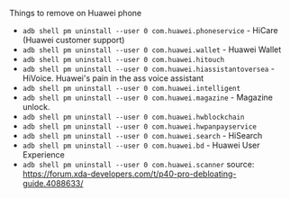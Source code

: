 Things to remove on Huawei phone
* `adb shell pm uninstall --user 0 com.huawei.phoneservice` - HiCare (Huawei customer support)
* `adb shell pm uninstall --user 0 com.huawei.wallet` - Huawei Wallet
* `adb shell pm uninstall --user 0 com.huawei.hitouch` 
* `adb shell pm uninstall --user 0 com.huawei.hiassistantoversea` - HiVoice. Huawei's  pain in the ass voice assistant
* `adb shell pm uninstall --user 0 com.huawei.intelligent` 
* `adb shell pm uninstall --user 0 com.huawei.magazine` - Magazine unlock.
* `adb shell pm uninstall --user 0 com.huawei.hwblockchain` 
* `adb shell pm uninstall --user 0 com.huawei.hwpanpayservice` 
* `adb shell pm uninstall --user 0 com.huawei.search` - HiSearch 
* `adb shell pm uninstall --user 0 com.huawei.bd` - Huawei User Experience
* `adb shell pm uninstall --user 0 com.huawei.scanner` 
source: https://forum.xda-developers.com/t/p40-pro-debloating-guide.4088633/